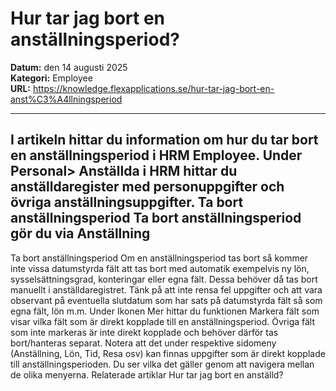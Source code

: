 # Hur tar jag bort en anställningsperiod?

**Datum:** den 14 augusti 2025  
**Kategori:** Employee  
**URL:** https://knowledge.flexapplications.se/hur-tar-jag-bort-en-anst%C3%A4llningsperiod

---

I artikeln hittar du information om hur du tar bort en anställningsperiod i HRM Employee.
Under
Personal> Anställda
i HRM hittar du anställdaregister med personuppgifter och övriga anställningsuppgifter.
Ta bort anställningsperiod
Ta bort anställningsperiod gör du via
Anställning
-
Ta bort anställningsperiod
Om en anställningsperiod tas bort så kommer inte vissa datumstyrda fält att tas bort med automatik exempelvis ny lön, sysselsättningsgrad, konteringar eller egna fält. Dessa behöver då tas bort manuellt i anställdaregistret. Tänk på att inte rensa fel uppgifter och att vara observant på eventuella slutdatum som har sats på datumstyrda fält så som egna fält, lön m.m.
Under Ikonen
Mer
hittar du funktionen
Markera fält
som visar vilka fält som är direkt kopplade till en anställningsperiod. Övriga fält som inte markeras är inte direkt kopplade och behöver därför tas bort/hanteras separat.
Notera att det under respektive sidomeny (Anställning, Lön, Tid, Resa osv) kan finnas uppgifter som är direkt kopplade till anställningsperioden. Du ser vilka det gäller genom att navigera mellan de olika menyerna.
Relaterade artiklar
Hur tar jag bort en anställd?
